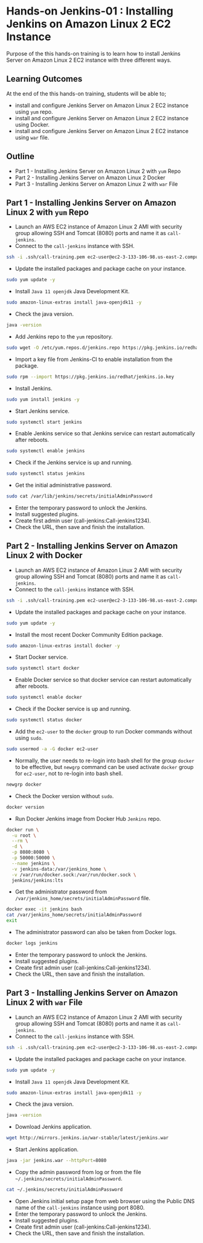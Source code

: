 # Hands-on Jenkins-01 : Installing Jenkins on Amazon Linux 2 EC2 Instance
Purpose of the this hands-on training is to learn how to install Jenkins Server on Amazon Linux 2 EC2 instance with three different ways.
## Learning Outcomes
At the end of the this hands-on training, students will be able to;
- install and configure Jenkins Server on Amazon Linux 2 EC2 instance using `yum` repo.
- install and configure Jenkins Server on Amazon Linux 2 EC2 instance using Docker.
- install and configure Jenkins Server on Amazon Linux 2 EC2 instance using `war` file.
## Outline
- Part 1 - Installing Jenkins Server on Amazon Linux 2 with `yum` Repo
- Part 2 - Installing Jenkins Server on Amazon Linux 2 Docker
- Part 3 - Installing Jenkins Server on Amazon Linux 2 with `war` File
## Part 1 - Installing Jenkins Server on Amazon Linux 2 with `yum` Repo
- Launch an AWS EC2 instance of Amazon Linux 2 AMI with security group allowing SSH and Tomcat (8080) ports and name it as `call-jenkins`.
- Connect to the `call-jenkins` instance with SSH.
```bash
ssh -i .ssh/call-training.pem ec2-user@ec2-3-133-106-98.us-east-2.compute.amazonaws.com
```
- Update the installed packages and package cache on your instance.
```bash
sudo yum update -y
```
- Install `Java 11 openjdk` Java Development Kit.
```bash
sudo amazon-linux-extras install java-openjdk11 -y
```
- Check the java version.
```bash
java -version
```
- Add Jenkins repo to the `yum` repository.
```bash
sudo wget -O /etc/yum.repos.d/jenkins.repo https://pkg.jenkins.io/redhat/jenkins.repo
```
- Import a key file from Jenkins-CI to enable installation from the package.
```bash
sudo rpm --import https://pkg.jenkins.io/redhat/jenkins.io.key
```
- Install Jenkins.
```bash
sudo yum install jenkins -y
```
- Start Jenkins service.
```bash
sudo systemctl start jenkins
```
- Enable Jenkins service so that Jenkins service can restart automatically after reboots.
```bash
sudo systemctl enable jenkins
```
- Check if the Jenkins service is up and running.
```bash
sudo systemctl status jenkins
```
- Get the initial administrative password.
```bash
sudo cat /var/lib/jenkins/secrets/initialAdminPassword
```
- Enter the temporary password to unlock the Jenkins.
- Install suggested plugins.
- Create first admin user (call-jenkins:Call-jenkins1234).
- Check the URL, then save and finish the installation.
## Part 2 - Installing Jenkins Server on Amazon Linux 2 with Docker
- Launch an AWS EC2 instance of Amazon Linux 2 AMI with security group allowing SSH and Tomcat (8080) ports and name it as `call-jenkins`.
- Connect to the `call-jenkins` instance with SSH.
```bash
ssh -i .ssh/call-training.pem ec2-user@ec2-3-133-106-98.us-east-2.compute.amazonaws.com
```
- Update the installed packages and package cache on your instance.
```bash
sudo yum update -y
```
- Install the most recent Docker Community Edition package.
```bash
sudo amazon-linux-extras install docker -y
```
- Start Docker service.
```bash
sudo systemctl start docker
```
- Enable Docker service so that docker service can restart automatically after reboots.
```bash
sudo systemctl enable docker
```
- Check if the Docker service is up and running.
```bash
sudo systemctl status docker
```
- Add the `ec2-user` to the `docker` group to run Docker commands without using `sudo`.
```bash
sudo usermod -a -G docker ec2-user
```
- Normally, the user needs to re-login into bash shell for the group `docker` to be effective, but `newgrp` command can be used activate `docker` group for `ec2-user`, not to re-login into bash shell.
```bash
newgrp docker
```
- Check the Docker version without `sudo`.
```bash
docker version
```
- Run Docker Jenkins image from Docker Hub `Jenkins` repo.
```bash
docker run \
  -u root \
  --rm \
  -d \
  -p 8080:8080 \
  -p 50000:50000 \
  --name jenkins \
  -v jenkins-data:/var/jenkins_home \
  -v /var/run/docker.sock:/var/run/docker.sock \
  jenkins/jenkins:lts
```
- Get the administrator password from `/var/jenkins_home/secrets/initialAdminPassword` file.
```bash
docker exec -it jenkins bash
cat /var/jenkins_home/secrets/initialAdminPassword
exit
```
- The administrator password can also be taken from Docker logs.
```bash
docker logs jenkins
```
- Enter the temporary password to unlock the Jenkins.
- Install suggested plugins.
- Create first admin user (call-jenkins:Call-jenkins1234).
- Check the URL, then save and finish the installation.
## Part 3 - Installing Jenkins Server on Amazon Linux 2 with `war` File
- Launch an AWS EC2 instance of Amazon Linux 2 AMI with security group allowing SSH and Tomcat (8080) ports and name it as `call-jenkins`.
- Connect to the `call-jenkins` instance with SSH.
```bash
ssh -i .ssh/call-training.pem ec2-user@ec2-3-133-106-98.us-east-2.compute.amazonaws.com
```
- Update the installed packages and package cache on your instance.
```bash
sudo yum update -y
```
- Install `Java 11 openjdk` Java Development Kit.
```bash
sudo amazon-linux-extras install java-openjdk11 -y
```
- Check the java version.
```bash
java -version
```
- Download Jenkins application.
```bash
wget http://mirrors.jenkins.io/war-stable/latest/jenkins.war
```
- Start Jenkins application.
```bash
java -jar jenkins.war --httpPort=8080
```
- Copy the admin password from log or from the file `~/.jenkins/secrets/initialAdminPassword`.
```bash
cat ~/.jenkins/secrets/initialAdminPassword
```
- Open Jenkins initial setup page from web browser using the Public DNS name of the `call-jenkins` instance using port 8080.
- Enter the temporary password to unlock the Jenkins.
- Install suggested plugins.
- Create first admin user (call-jenkins:Call-jenkins1234).
- Check the URL, then save and finish the installation.